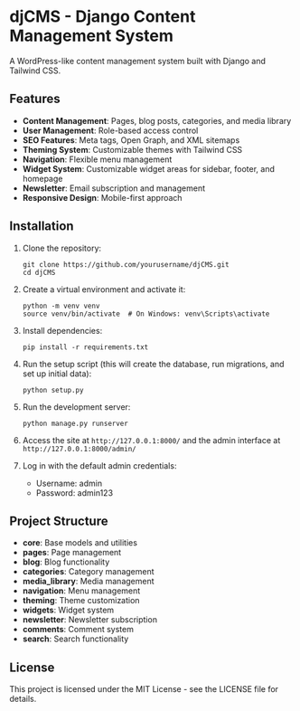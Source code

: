 # djCMS - Django Content Management System

A WordPress-like content management system built with Django and Tailwind CSS.

## Features

- **Content Management**: Pages, blog posts, categories, and media library
- **User Management**: Role-based access control
- **SEO Features**: Meta tags, Open Graph, and XML sitemaps
- **Theming System**: Customizable themes with Tailwind CSS
- **Navigation**: Flexible menu management
- **Widget System**: Customizable widget areas for sidebar, footer, and homepage
- **Newsletter**: Email subscription and management
- **Responsive Design**: Mobile-first approach

## Installation

1. Clone the repository:
   ```
   git clone https://github.com/yourusername/djCMS.git
   cd djCMS
   ```

2. Create a virtual environment and activate it:
   ```
   python -m venv venv
   source venv/bin/activate  # On Windows: venv\Scripts\activate
   ```

3. Install dependencies:
   ```
   pip install -r requirements.txt
   ```

4. Run the setup script (this will create the database, run migrations, and set up initial data):
   ```
   python setup.py
   ```

5. Run the development server:
   ```
   python manage.py runserver
   ```

6. Access the site at `http://127.0.0.1:8000/` and the admin interface at `http://127.0.0.1:8000/admin/`

7. Log in with the default admin credentials:
   - Username: admin
   - Password: admin123

## Project Structure

- **core**: Base models and utilities
- **pages**: Page management
- **blog**: Blog functionality
- **categories**: Category management
- **media_library**: Media management
- **navigation**: Menu management
- **theming**: Theme customization
- **widgets**: Widget system
- **newsletter**: Newsletter subscription
- **comments**: Comment system
- **search**: Search functionality

## License

This project is licensed under the MIT License - see the LICENSE file for details.
